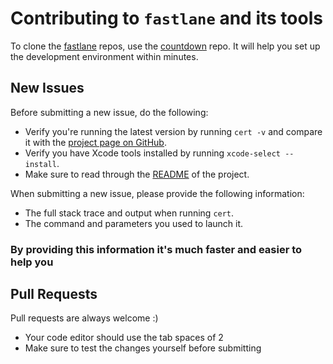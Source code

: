# Contributing to `fastlane` and its tools

To clone the [fastlane](https://fastlane.tools) repos, use the [countdown](https://github.com/fastlane/countdown) repo. It will help you set up the development environment within minutes.

## New Issues

Before submitting a new issue, do the following:

- Verify you're running the latest version by running `cert -v` and compare it with the [project page on GitHub](https://github.com/fastlane/cert).
- Verify you have Xcode tools installed by running `xcode-select --install`.
- Make sure to read through the [README](https://github.com/fastlane/cert) of the project.


When submitting a new issue, please provide the following information:

- The full stack trace and output when running `cert`.
- The command and parameters you used to launch it.

### By providing this information it's much faster and easier to help you


## Pull Requests

Pull requests are always welcome :) 

- Your code editor should use the tab spaces of 2
- Make sure to test the changes yourself before submitting
